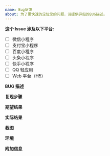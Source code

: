 ```yaml
---
name: Bug反馈
about: 为了更快速的定位您的问题，请提供详细的BUG描述。
---
```


<!-- (Update "[ ]" to "[x]" to check a box) -->

**这个 Issue 涉及以下平台:**

- [ ] 微信小程序
- [ ] 支付宝小程序
- [ ] 百度小程序
- [ ] 头条小程序
- [ ] 快手小程序
- [ ] QQ 轻应用
- [ ] Web 平台（H5）

**BUG 描述**

**复现步骤**

**期望结果**

**实际结果**

**截图**

**环境**

**附加信息**
